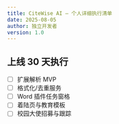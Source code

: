 ```yaml
---
title: CiteWise AI — 个人详细执行清单
date: 2025-08-05
author: 独立开发者
version: 1.0
---
```


## 上线 30 天执行

- [ ] 扩展解析 MVP
- [ ] 格式化/去重服务
- [ ] Word 插件任务窗格
- [ ] 着陆页与教育模板
- [ ] 校园大使招募与跟踪